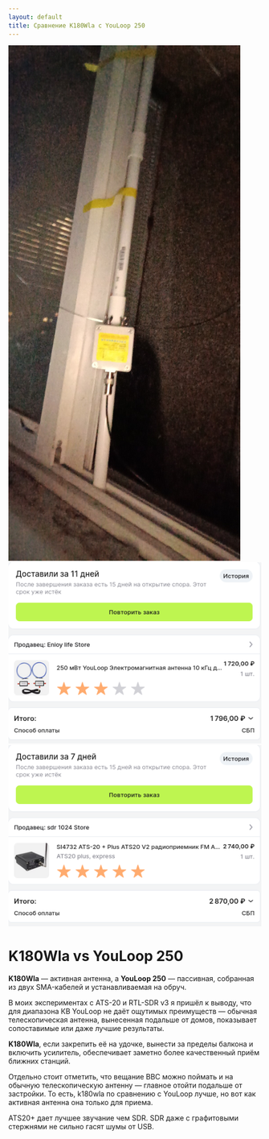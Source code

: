 ```yaml
---
layout: default
title: Сравнение K180Wla с YouLoop 250
---
```


![k180wla.jpg](images/k180wla.jpg)  
![youloop.jpg](images/youloop.png)  
![ats20+.png](images/ats20+.png)

# K180Wla vs YouLoop 250

**K180Wla** — активная антенна, а **YouLoop 250** — пассивная, собранная из двух SMA-кабелей и устанавливаемая на обруч.  

В моих экспериментах с ATS-20 и RTL-SDR v3 я пришёл к выводу, что для диапазона КВ YouLoop не даёт ощутимых преимуществ — обычная телескопическая антенна, вынесенная подальше от домов, показывает сопоставимые или даже лучшие результаты.  

**K180Wla**, если закрепить её на удочке, вынести за пределы балкона и включить усилитель, обеспечивает заметно более качественный приём ближних станций.  

Отдельно стоит отметить, что вещание BBC можно поймать и на обычную телескопическую антенну — главное отойти подальше от застройки. То есть, k180wla по сравнению с YouLoop лучше, но вот как активная антенна она только для приема.

ATS20+ дает лучшее звучание чем SDR. SDR даже с графитовыми стержнями не сильно гасят шумы от USB.
